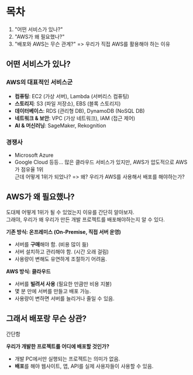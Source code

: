 # 목차

1. "어떤 서비스가 있나?" 
2. "AWS가 왜 필요했나?" 
3. "배포와 AWS는 무슨 관계?"
=> 우리가 직접 AWS를 활용해야 하는 이유

## 어떤 서비스가 있나?

### AWS의 대표적인 서비스군
 
- **컴퓨팅**: EC2 (가상 서버), Lambda (서버리스 컴퓨팅)  
- **스토리지**: S3 (파일 저장소), EBS (블록 스토리지)  
- **데이터베이스**: RDS (관리형 DB), DynamoDB (NoSQL DB)  
- **네트워크 & 보안**: VPC (가상 네트워크), IAM (접근 제어)  
- **AI & 머신러닝**: SageMaker, Rekognition 

### 경쟁사

- Microsoft Azure
- Google Cloud
등등...
많은 클라우드 서비스가 있지만, AWS가 압도적으로 AWS가 점유율 1위  
근데 어떻게 1위가 되었나?
=> 왜? 우리가 AWS를 사용해서 배포를 해야하는가?

## AWS가 왜 필요했나?

도대체 어떻게 1위가 될 수 있었는지 이유를 간단히 알아보자.  
그래야, 우리가 왜 우리가 만든 개발 프로젝트를 배포해야하는지 알 수 있다.  

**기존 방식: 온프레미스 (On-Premise, 직접 서버 운영)**

- 서버를 **구매**해야 함. (비용 많이 듦)
- 서버 설치하고 관리해야 함. (시간 오래 걸림)
- 사용량이 변해도 유연하게 조절하기 어려움.

**AWS 방식: 클라우드**

- 서버를 **빌려서 사용** (필요한 만큼만 비용 지불)
- 몇 분 만에 서버를 만들고 배포 가능.
- 사용량이 변하면 서버를 늘리거나 줄일 수 있음.

## 그래서 배포랑 무슨 상관?

간단함

**우리가 개발한 프로젝트를 어디에 배포할 것인가?**

- 개발 PC에서만 실행되는 프로젝트는 의미가 없음.
- **배포**를 해야 웹사이트, 앱, API를 실제 사용자들이 사용할 수 있음.  
